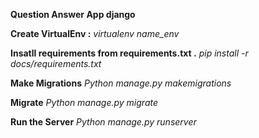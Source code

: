 **Question Answer App django**

**Create VirtualEnv :**  *virtualenv name_env*

**Insatll requirements from requirements.txt .** *pip install -r docs/requirements.txt*

**Make Migrations** *Python manage.py makemigrations*

**Migrate** *Python manage.py migrate*

**Run the Server** *Python manage.py runserver* 

